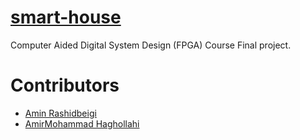 # [smart-house](https://github.com/aminrashidbeigi/smart-house.git)
Computer Aided Digital System Design (FPGA) Course Final project. 

# Contributors

- [Amin Rashidbeigi](https://github.com/aminrashidbeigi/)
- [AmirMohammad Haghollahi](https://github.com/AMIRmh/)
